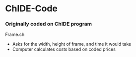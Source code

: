 # ChIDE-Code

### Originally coded on ChIDE program

Frame.ch
- Asks for the width, height of frame, and time it would take
- Computer calculates costs based on coded prices
